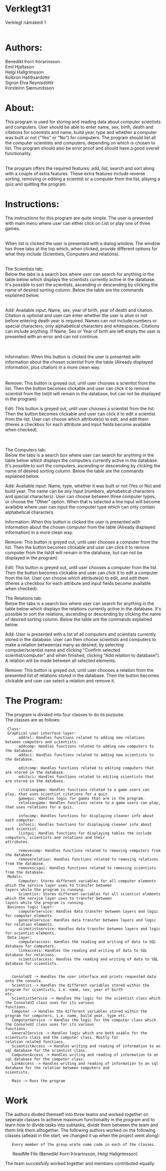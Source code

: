 # Verklegt31
Verklegt námskeið 1</br></br>


# Authors:
Benedikt Þorri Þórarinsson </br>
Emil Hjaltason </br>
Helgi Hallgrímsson </br>
Kolbrún Hafdísardóttir </br>
Sigrún Elva Reynisdóttir </br>
Þorsteinn Sæmundsson </br>

# About:
This program is used for storing and reading data about computer scientists and computers. User should be able to enter name, sex, birth, death and citations for scientists and name, build year, type and whether a computer was built or not ("Yes" or "No") for computers. The program should list all the computer scientists and computers, depending on which is chosen to list. The program should also be error proof and should have a good overall functionality. </br></br>

The program offers the required features: add, list, search and sort along with a couple of extra features. These extra features include reverse sorting, removing or editing a scientist or a computer from the list, playing a quiz and quitting the program.</br>

# Instructions:
The instructions for this program are quite simple. The user is presented with main menu where user can either click on List or play one of three games.</br></br>

When list is clicked the user is presented with a dialog window. The window has three tabs at the top which, when clicked, provide different options for what they include (Scientists, Computers and relations).</br></br>

The Scientists tab:</br>
Below the tabs is a search box where user can search for anything in the table below which displays the scientists            currently active in the database. It's possible to sort the scientists, ascending or descending by clicking the name of        desired sorting column. Below the table are the commands explained below.</br></br>
     
Add:
Available input: Name, sex, year of birth, year of death and citation. Citation is optional and user can enter                 whether the user is alive or not before entering death year is required. Names can not include numbers or special             characters, only alphabetical characters and whitespaces. Citations can include anything. If Name, Sex or Year of             birth are left empty the user is presented with an error and can not continue.</br></br></br>
          
Information:
When this button is clicked the user is presented with information about the chosen scientist from the table                   (Already displayed information, plus citation) in a more clean way.</br></br></br>
Remove:
This button is greyed out, until user chooses a scientist from the list. Then the button becomes clickable and user           can click it to remove scientist from the list(it will remain in the database, but can not be displayed in the                 program)
          
Edit:
This button is greyed out, until user chooses a scientist from the list. Then the button becomes clickable and user           can click it to edit a scientist from the list. User can choose which attribute(s) to edit, and edit them (theres a           checkbox for each attribute and input fields become available when checked).</br></br></br>
          
The Computers tab:</br>
Below the tabs is a search box where user can search for anything in the table below which displays the computers              currently active in the database. It's possible to sort the computers, ascending or descending by clicking the name of        desired sorting column. Below the table are the commands explained below.
     
Add:
Available input: Name, type, whether it was built or not (Yes or No) and build year. The name can be any input                 (numbers, alphabetical characters and special characters). User can choose between three computer types, or choose             the "Other" option. When that is selected a line input will become available where user can input the computer type           which can only contain alphabetical characters.
          
Information:
When this button is clicked the user is presented with information about the chosen computer from the table                   (Already displayed information) in a more clean way.
          
Remove:
This button is greyed out, until user chooses a computer from the list. Then the button becomes clickable and user             can click it to remove computer from the list(it will remain in the database, but can not be displayed in the                 program)
          
Edit:
This button is greyed out, until user chooses a computer from the list. Then the button becomes clickable and user             can click it to edit a computer from the list. User can choose which attribute(s) to edit, and edit them (theres a             checkbox for each attribute and input fields become available when checked).
          
The Relations tab:</br>
Below the tabs is a search box where user can search for anything in the table below which displays the relations              currently active in the database. It's possible to sort the relations, ascending or descending by clicking the name of        desired sorting column. Below the table are the commands explained below.
     
Add:
User is presented with a list of all computers and scientists currently stored in the database. User can then choose           scientists and computers to make a relation between(as many as desired, by selecting computer/scientist name and               clicking "Confirm selected scientist/computer" and when finished, clicking "Add relation to database"). A relation             will be made between all selected elements.
          
Remove:
This button is greyed out, until user chooses a relation from the presented list of relations stored in the                   database. Then the button becomes clickable and user can select a relation and remove it.

# The Program:
The program is divided into four classes to do its purpose.</br>
The classes are as follows:</br>
  
     Class:
     Graphical user interface layer:
          addrel: Handles functions related to adding new relations between computers and scientists.
          addcomp: Handles functions related to adding new computers to the database.
          addsci: Handles functions related to adding new scientists to the database.
          
          editcomp: Handles functions related to editing computers that are stored in the database.
          editsci: Handles functions related to editing scientists that are stored in the database.
          
          citationgame: Handles functions related to a game users can play, that uses scientist citations for a quiz.
          gamegui: Handles logic for games that are in the program.
          relationgame: Handles functions relate to a game users can play, that uses relations for a quiz.
          
          infocomp: Handles functions for displaying cleaner info about each computer.
          infosci: Handles functions for displaying cleaner info about each scientist.
          listgui: Handles functions for displaying tables the include computers, scientists and relations and their                              attributes.
          
          removecomp: Handles functions related to removing computers from the database.
          removerelation: Handles functions related to removing relations from the database.
          removescigui: Handles functions related to removing scientists from the database.
     Models:           
          Computer: Stores different variables for all computer elements which the service layer uses to transfer between                         layers while the program is running.
          Scientist: Stores different variables for all scientist elements which the service layer uses to transfer between                        layers while the program is running. 
     Business logic layer:
          computerservice: Handles data transfer between layers and logic for computer elements.
          generalservice: Handles data transfer between layers and logic for relation elements.
          scientistservice: Handles data transfer between layers and logic for scientist elements.
     Data layer:
          computeraccess: Handles the reading and writing of data to SQL database for computers.
          linkaccess: Handles the reading and writing of data to SQL database for relations.
          scientistaccess: Handles the reading and writing of data to SQL database for scientists.
          
          
       ConsoleUI -> Handles the user interface and prints requested data onto the console.
       Scientist -> Handles the different variables stored within the program for scientists, i.e. name, sex, year of birth                       etc.
       ScientistService -> Handles the logic for the scientist class which the ConsoleUI class uses for its various                                      functions.
       Computer -> Handles the different variables stored within the program for computers, i.e. name, build year, type etc.
       ComputerService -> Handles the logic for the computer class which the ConsoleUI class uses for its various                                       functions.
       GeneralService -> Handles logic which are both usable for the scientists class and the computer class. Mostly for                                relation related functions.
       ScientistAccess -> Handles writing and reading of information to an sql database for the scientist class.
       ComputerAccess -> Handles writing and reading of information to an sql database for the computer class.
       LinkAccess -> Handles writing and reading of information to an sql database for the relation between computers and                          scientists.
       
       Main -> Runs the program

# Work
The authors divded themself into three teams and worked together on seperate classes to achieve maximum functionality in the program and to learn how to divide tasks into subtasks, divide them between the team and them link them alltogether.
The following authors worked on the following classes (atleast in the start, we changed it up when the project went along):</br>

       Every member of the group wrote some code in each of the classes.
       ReadMe File (Benedikt Þorri Þórarinsson, Helgi Hallgrímsson)

The team succesfully worked together and members contributed equally.

